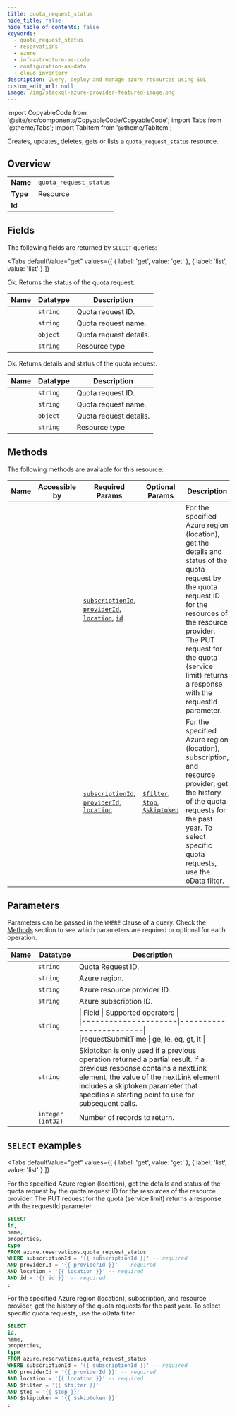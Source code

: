 ```yaml
--- 
title: quota_request_status
hide_title: false
hide_table_of_contents: false
keywords:
  - quota_request_status
  - reservations
  - azure
  - infrastructure-as-code
  - configuration-as-data
  - cloud inventory
description: Query, deploy and manage azure resources using SQL
custom_edit_url: null
image: /img/stackql-azure-provider-featured-image.png
---
```


import CopyableCode from '@site/src/components/CopyableCode/CopyableCode';
import Tabs from '@theme/Tabs';
import TabItem from '@theme/TabItem';

Creates, updates, deletes, gets or lists a <code>quota_request_status</code> resource.

## Overview
<table><tbody>
<tr><td><b>Name</b></td><td><code>quota_request_status</code></td></tr>
<tr><td><b>Type</b></td><td>Resource</td></tr>
<tr><td><b>Id</b></td><td><CopyableCode code="azure.reservations.quota_request_status" /></td></tr>
</tbody></table>

## Fields

The following fields are returned by `SELECT` queries:

<Tabs
    defaultValue="get"
    values={[
        { label: 'get', value: 'get' },
        { label: 'list', value: 'list' }
    ]}
>
<TabItem value="get">

Ok. Returns the status of the quota request.

<table>
<thead>
    <tr>
    <th>Name</th>
    <th>Datatype</th>
    <th>Description</th>
    </tr>
</thead>
<tbody>
<tr>
    <td><CopyableCode code="id" /></td>
    <td><code>string</code></td>
    <td>Quota request ID.</td>
</tr>
<tr>
    <td><CopyableCode code="name" /></td>
    <td><code>string</code></td>
    <td>Quota request name.</td>
</tr>
<tr>
    <td><CopyableCode code="properties" /></td>
    <td><code>object</code></td>
    <td>Quota request details.</td>
</tr>
<tr>
    <td><CopyableCode code="type" /></td>
    <td><code>string</code></td>
    <td>Resource type</td>
</tr>
</tbody>
</table>
</TabItem>
<TabItem value="list">

Ok. Returns details and status of the quota request.

<table>
<thead>
    <tr>
    <th>Name</th>
    <th>Datatype</th>
    <th>Description</th>
    </tr>
</thead>
<tbody>
<tr>
    <td><CopyableCode code="id" /></td>
    <td><code>string</code></td>
    <td>Quota request ID.</td>
</tr>
<tr>
    <td><CopyableCode code="name" /></td>
    <td><code>string</code></td>
    <td>Quota request name.</td>
</tr>
<tr>
    <td><CopyableCode code="properties" /></td>
    <td><code>object</code></td>
    <td>Quota request details.</td>
</tr>
<tr>
    <td><CopyableCode code="type" /></td>
    <td><code>string</code></td>
    <td>Resource type</td>
</tr>
</tbody>
</table>
</TabItem>
</Tabs>

## Methods

The following methods are available for this resource:

<table>
<thead>
    <tr>
    <th>Name</th>
    <th>Accessible by</th>
    <th>Required Params</th>
    <th>Optional Params</th>
    <th>Description</th>
    </tr>
</thead>
<tbody>
<tr>
    <td><a href="#get"><CopyableCode code="get" /></a></td>
    <td><CopyableCode code="select" /></td>
    <td><a href="#parameter-subscriptionId"><code>subscriptionId</code></a>, <a href="#parameter-providerId"><code>providerId</code></a>, <a href="#parameter-location"><code>location</code></a>, <a href="#parameter-id"><code>id</code></a></td>
    <td></td>
    <td>For the specified Azure region (location), get the details and status of the quota request by the quota request ID for the resources of the resource provider. The PUT request for the quota (service limit) returns a response with the requestId parameter.</td>
</tr>
<tr>
    <td><a href="#list"><CopyableCode code="list" /></a></td>
    <td><CopyableCode code="select" /></td>
    <td><a href="#parameter-subscriptionId"><code>subscriptionId</code></a>, <a href="#parameter-providerId"><code>providerId</code></a>, <a href="#parameter-location"><code>location</code></a></td>
    <td><a href="#parameter-$filter"><code>$filter</code></a>, <a href="#parameter-$top"><code>$top</code></a>, <a href="#parameter-$skiptoken"><code>$skiptoken</code></a></td>
    <td>For the specified Azure region (location), subscription, and resource provider, get the history of the quota requests for the past year. To select specific quota requests, use the oData filter.</td>
</tr>
</tbody>
</table>

## Parameters

Parameters can be passed in the `WHERE` clause of a query. Check the [Methods](#methods) section to see which parameters are required or optional for each operation.

<table>
<thead>
    <tr>
    <th>Name</th>
    <th>Datatype</th>
    <th>Description</th>
    </tr>
</thead>
<tbody>
<tr id="parameter-id">
    <td><CopyableCode code="id" /></td>
    <td><code>string</code></td>
    <td>Quota Request ID.</td>
</tr>
<tr id="parameter-location">
    <td><CopyableCode code="location" /></td>
    <td><code>string</code></td>
    <td>Azure region.</td>
</tr>
<tr id="parameter-providerId">
    <td><CopyableCode code="providerId" /></td>
    <td><code>string</code></td>
    <td>Azure resource provider ID.</td>
</tr>
<tr id="parameter-subscriptionId">
    <td><CopyableCode code="subscriptionId" /></td>
    <td><code>string</code></td>
    <td>Azure subscription ID.</td>
</tr>
<tr id="parameter-$filter">
    <td><CopyableCode code="$filter" /></td>
    <td><code>string</code></td>
    <td>| Field | Supported operators |<br /> |---------------------|------------------------|<br /> |requestSubmitTime | ge, le, eq, gt, lt |</td>
</tr>
<tr id="parameter-$skiptoken">
    <td><CopyableCode code="$skiptoken" /></td>
    <td><code>string</code></td>
    <td>Skiptoken is only used if a previous operation returned a partial result. If a previous response contains a nextLink element, the value of the nextLink element includes a skiptoken parameter that specifies a starting point to use for subsequent calls.</td>
</tr>
<tr id="parameter-$top">
    <td><CopyableCode code="$top" /></td>
    <td><code>integer (int32)</code></td>
    <td>Number of records to return.</td>
</tr>
</tbody>
</table>

## `SELECT` examples

<Tabs
    defaultValue="get"
    values={[
        { label: 'get', value: 'get' },
        { label: 'list', value: 'list' }
    ]}
>
<TabItem value="get">

For the specified Azure region (location), get the details and status of the quota request by the quota request ID for the resources of the resource provider. The PUT request for the quota (service limit) returns a response with the requestId parameter.

```sql
SELECT
id,
name,
properties,
type
FROM azure.reservations.quota_request_status
WHERE subscriptionId = '{{ subscriptionId }}' -- required
AND providerId = '{{ providerId }}' -- required
AND location = '{{ location }}' -- required
AND id = '{{ id }}' -- required
;
```
</TabItem>
<TabItem value="list">

For the specified Azure region (location), subscription, and resource provider, get the history of the quota requests for the past year. To select specific quota requests, use the oData filter.

```sql
SELECT
id,
name,
properties,
type
FROM azure.reservations.quota_request_status
WHERE subscriptionId = '{{ subscriptionId }}' -- required
AND providerId = '{{ providerId }}' -- required
AND location = '{{ location }}' -- required
AND $filter = '{{ $filter }}'
AND $top = '{{ $top }}'
AND $skiptoken = '{{ $skiptoken }}'
;
```
</TabItem>
</Tabs>
